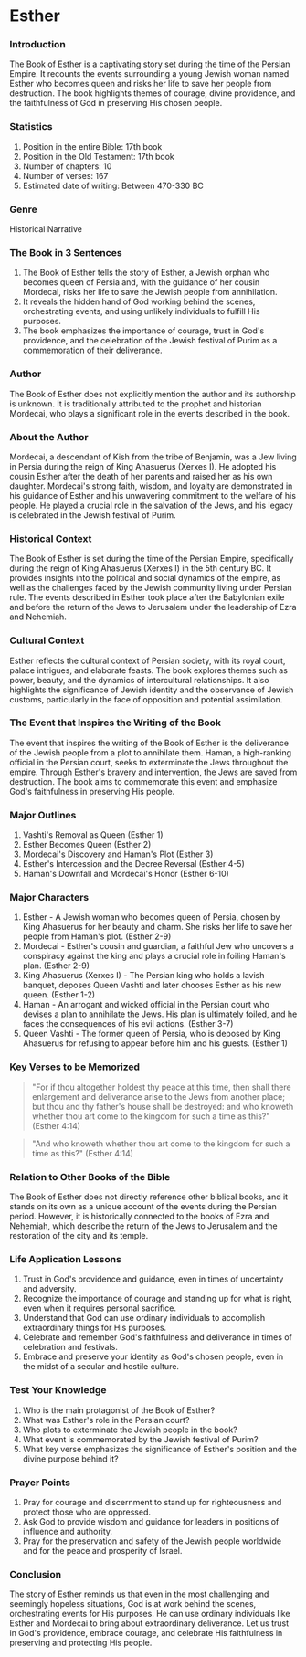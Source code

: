 # Esther

### Introduction

The Book of Esther is a captivating story set during the time of the Persian Empire. It recounts the events surrounding a young Jewish woman named Esther who becomes queen and risks her life to save her people from destruction. The book highlights themes of courage, divine providence, and the faithfulness of God in preserving His chosen people.

### Statistics

1. Position in the entire Bible: 17th book
2. Position in the Old Testament: 17th book
3. Number of chapters: 10
4. Number of verses: 167
5. Estimated date of writing: Between 470-330 BC

### Genre

Historical Narrative

### The Book in 3 Sentences

1. The Book of Esther tells the story of Esther, a Jewish orphan who becomes queen of Persia and, with the guidance of her cousin Mordecai, risks her life to save the Jewish people from annihilation.
2. It reveals the hidden hand of God working behind the scenes, orchestrating events, and using unlikely individuals to fulfill His purposes.
3. The book emphasizes the importance of courage, trust in God's providence, and the celebration of the Jewish festival of Purim as a commemoration of their deliverance.

### Author

The Book of Esther does not explicitly mention the author and its authorship is unknown. It is traditionally attributed to the prophet and historian Mordecai, who plays a significant role in the events described in the book.

### About the Author

Mordecai, a descendant of Kish from the tribe of Benjamin, was a Jew living in Persia during the reign of King Ahasuerus (Xerxes I). He adopted his cousin Esther after the death of her parents and raised her as his own daughter. Mordecai's strong faith, wisdom, and loyalty are demonstrated in his guidance of Esther and his unwavering commitment to the welfare of his people. He played a crucial role in the salvation of the Jews, and his legacy is celebrated in the Jewish festival of Purim.

### Historical Context

The Book of Esther is set during the time of the Persian Empire, specifically during the reign of King Ahasuerus (Xerxes I) in the 5th century BC. It provides insights into the political and social dynamics of the empire, as well as the challenges faced by the Jewish community living under Persian rule. The events described in Esther took place after the Babylonian exile and before the return of the Jews to Jerusalem under the leadership of Ezra and Nehemiah.

### Cultural Context

Esther reflects the cultural context of Persian society, with its royal court, palace intrigues, and elaborate feasts. The book explores themes such as power, beauty, and the dynamics of intercultural relationships. It also highlights the significance of Jewish identity and the observance of Jewish customs, particularly in the face of opposition and potential assimilation.

### The Event that Inspires the Writing of the Book

The event that inspires the writing of the Book of Esther is the deliverance of the Jewish people from a plot to annihilate them. Haman, a high-ranking official in the Persian court, seeks to exterminate the Jews throughout the empire. Through Esther's bravery and intervention, the Jews are saved from destruction. The book aims to commemorate this event and emphasize God's faithfulness in preserving His people.

### Major Outlines

1. Vashti's Removal as Queen (Esther 1)
2. Esther Becomes Queen (Esther 2)
3. Mordecai's Discovery and Haman's Plot (Esther 3)
4. Esther's Intercession and the Decree Reversal (Esther 4-5)
5. Haman's Downfall and Mordecai's Honor (Esther 6-10)

### Major Characters

1. Esther - A Jewish woman who becomes queen of Persia, chosen by King Ahasuerus for her beauty and charm. She risks her life to save her people from Haman's plot. (Esther 2-9)
2. Mordecai - Esther's cousin and guardian, a faithful Jew who uncovers a conspiracy against the king and plays a crucial role in foiling Haman's plan. (Esther 2-9)
3. King Ahasuerus (Xerxes I) - The Persian king who holds a lavish banquet, deposes Queen Vashti and later chooses Esther as his new queen. (Esther 1-2)
4. Haman - An arrogant and wicked official in the Persian court who devises a plan to annihilate the Jews. His plan is ultimately foiled, and he faces the consequences of his evil actions. (Esther 3-7)
5. Queen Vashti - The former queen of Persia, who is deposed by King Ahasuerus for refusing to appear before him and his guests. (Esther 1)

### Key Verses to be Memorized

> "For if thou altogether holdest thy peace at this time, then shall there enlargement and deliverance arise to the Jews from another place; but thou and thy father's house shall be destroyed: and who knoweth whether thou art come to the kingdom for such a time as this?" (Esther 4:14)

> "And who knoweth whether thou art come to the kingdom for such a time as this?" (Esther 4:14)

### Relation to Other Books of the Bible

The Book of Esther does not directly reference other biblical books, and it stands on its own as a unique account of the events during the Persian period. However, it is historically connected to the books of Ezra and Nehemiah, which describe the return of the Jews to Jerusalem and the restoration of the city and its temple.

### Life Application Lessons

1. Trust in God's providence and guidance, even in times of uncertainty and adversity.
2. Recognize the importance of courage and standing up for what is right, even when it requires personal sacrifice.
3. Understand that God can use ordinary individuals to accomplish extraordinary things for His purposes.
4. Celebrate and remember God's faithfulness and deliverance in times of celebration and festivals.
5. Embrace and preserve your identity as God's chosen people, even in the midst of a secular and hostile culture.

### Test Your Knowledge

1. Who is the main protagonist of the Book of Esther?
2. What was Esther's role in the Persian court?
3. Who plots to exterminate the Jewish people in the book?
4. What event is commemorated by the Jewish festival of Purim?
5. What key verse emphasizes the significance of Esther's position and the divine purpose behind it?

### Prayer Points

1. Pray for courage and discernment to stand up for righteousness and protect those who are oppressed.
2. Ask God to provide wisdom and guidance for leaders in positions of influence and authority.
3. Pray for the preservation and safety of the Jewish people worldwide and for the peace and prosperity of Israel.

### Conclusion

The story of Esther reminds us that even in the most challenging and seemingly hopeless situations, God is at work behind the scenes, orchestrating events for His purposes. He can use ordinary individuals like Esther and Mordecai to bring about extraordinary deliverance. Let us trust in God's providence, embrace courage, and celebrate His faithfulness in preserving and protecting His people.
